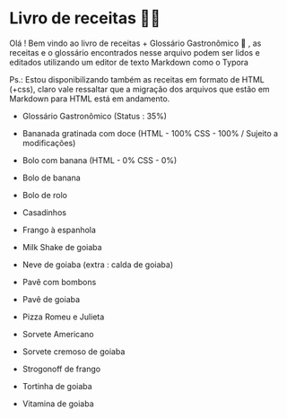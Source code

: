 # Livro de receitas :man_cook:

Olá ! Bem vindo ao livro de receitas + Glossário Gastronômico :wave: , as receitas e o glossário encontrados nesse arquivo podem ser lidos e editados utilizando um editor de texto Markdown como o Typora

Ps.: Estou disponibilizando também as receitas em formato de HTML (+css), claro vale ressaltar que a migração dos arquivos que estão em Markdown para HTML está em andamento.

- Glossário Gastronômico (Status : 35%)

- Bananada gratinada com doce (HTML - 100% CSS - 100% / Sujeito a modificações)

- Bolo com banana (HTML - 0% CSS - 0%)

- Bolo de banana

- Bolo de rolo

- Casadinhos

- Frango à espanhola

- Milk Shake de goiaba

- Neve de goiaba (extra : calda de goiaba)

- Pavê com bombons

- Pavê de goiaba

- Pizza Romeu e Julieta

- Sorvete Americano

- Sorvete cremoso de goiaba

- Strogonoff de frango

- Tortinha de goiaba

- Vitamina de goiaba

  
